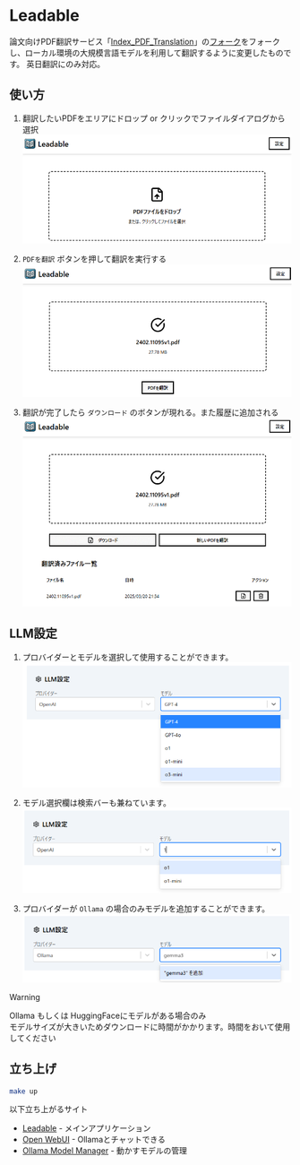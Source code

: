 # Leadable

論文向けPDF翻訳サービス「[Index_PDF_Translation](https://github.com/Mega-Gorilla/Index_PDF_Translation)」の[フォーク](https://github.com/chitsii/Index_PDF_Translation)をフォークし、ローカル環境の大規模言語モデルを利用して翻訳するように変更したものです。
英日翻訳にのみ対応。

## 使い方

1. 翻訳したいPDFをエリアにドロップ or クリックでファイルダイアログから選択
   ![1](docs/images/1.png)

2. `PDFを翻訳` ボタンを押して翻訳を実行する
   ![2](docs/images/2.png)

3. 翻訳が完了したら `ダウンロード` のボタンが現れる。また履歴に追加される  
   ![3](docs/images/3.png)

## LLM設定

1. プロバイダーとモデルを選択して使用することができます。
   ![4](docs/images/4.png)

2. モデル選択欄は検索バーも兼ねています。  
   ![5](docs/images/5.png)

3. プロバイダーが `Ollama` の場合のみモデルを追加することができます。
   ![6](docs/images/6.png)
> [!WARNING]
> Ollama もしくは HuggingFaceにモデルがある場合のみ  
> モデルサイズが大きいためダウンロードに時間がかかります。時間をおいて使用してください  

## 立ち上げ

```sh
make up
```

以下立ち上がるサイト

- [Leadable](http://localhost:8877) - メインアプリケーション
- [Open WebUI](http://localhost:8778) - Ollamaとチャットできる
- [Ollama Model Manager](http://localhost:8788) - 動かすモデルの管理
